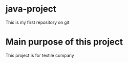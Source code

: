 # java-project
This is my first repository on git
<br>
<h1>Main purpose of this project</h1>
<p>This project is for textile company</p>
